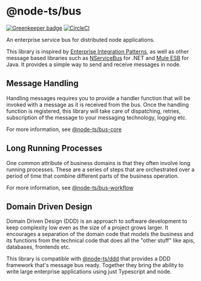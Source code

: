 # @node-ts/bus

[![Greenkeeper badge](https://badges.greenkeeper.io/node-ts/bus.svg)](https://greenkeeper.io/)
[![CircleCI](https://circleci.com/gh/node-ts/bus/tree/master.svg?style=svg)](https://circleci.com/gh/node-ts/bus/tree/master)

An enterprise service bus for distributed node applications.

This library is inspired by [Enterprise Integration Patterns](https://www.enterpriseintegrationpatterns.com/), as well as other message based libraries such as [NServiceBus](https://particular.net/nservicebus) for .NET and [Mule ESB](https://www.mulesoft.com/resources/esb/what-mule-esb) for Java. It provides a simple way to send and receive messages in node.

## Message Handling

Handling messages requires you to provide a handler function that will be invoked with a message as it is received from the bus. Once the handling function is registered, this library will take care of dispatching, retries, subscription of the message to your messaging technology, logging etc. 

For more information, see [@node-ts/bus-core](https://www.npmjs.com/package/@node-ts/bus-core)

## Long Running Processes

One common attribute of business domains is that they often involve long running processes. These are a series of steps that are orchestrated over a period of time that combine different parts of the business operation. 

For more information, see [@node-ts/bus-workflow](https://www.npmjs.com/package/@node-ts/bus-workflow)


## Domain Driven Design

Domain Driven Design (DDD) is an approach to software development to keep complexity low even as the size of a project grows larger. It encourages a separation of the domain code that models the business and its functions from the technical code that does all the "other stuff" like apis, databases, frontends etc. 

This library is compatible with [@node-ts/ddd](https://www.npmjs.com/node-ts/ddd) that provides a DDD framework that's message bus ready. Together they bring the ability to write large enterprise applications using just Typescript and node. 
